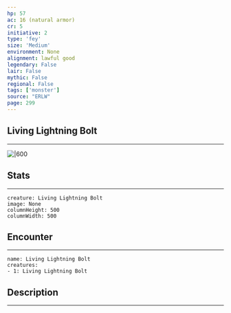 ```yaml
---
hp: 57
ac: 16 (natural armor)
cr: 5
initiative: 2
type: 'fey'    
size: 'Medium'
environment: None
alignment: lawful good
legendary: False
lair: False
mythic: False
regional: False
tags: ['monster']
source: "ERLW"
page: 299
---
```


## Living Lightning Bolt
---

![|600](D:/Program%20Files/5e.tools/img/bestiary/ERLW/Living%20Lightning%20Bolt.png)

## Stats
---

```statblock
creature: Living Lightning Bolt
image: None
columnHeight: 500
columnWidth: 500
```

## Encounter
---

```encounter-table
name: Living Lightning Bolt
creatures:
- 1: Living Lightning Bolt
```

## Description
---




